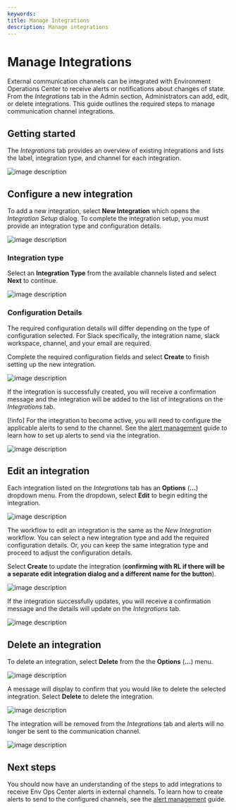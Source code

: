 ```yaml
---
keywords:
title: Manage Integrations
description: Manage integrations
---
```

# Manage Integrations

External communication channels can be integrated with Environment Operations Center to receive alerts or notifications about changes of state. From the *Integrations* tab in the Admin section, Administrators can add, edit, or delete integrations. This guide outlines the required steps to manage communication channel integrations.

## Getting started

The *Integrations* tab provides an overview of existing integrations and lists the label, integration type, and channel for each integration. 

![image description](images/home.png)

## Configure a new integration

To add a new integration, select **New Integration** which opens the *Integration Setup* dialog. To complete the integration setup, you must provide an integration type and configuration details.

![image description](images/new-int.png)

### Integration type

Select an **Integration Type** from the available channels listed and select **Next** to continue.

![image description](images/type.png)

### Configuration Details

The required configuration details will differ depending on the type of configuration selected. For Slack specifically, the integration name, slack workspace, channel, and your email are required.

Complete the required configuration fields and select **Create** to finish setting up the new integration.

![image description](images/config.png)

If the integration is successfully created, you will receive a confirmation message and the integration will be added to the list of integrations on the *Integrations* tab.

[!info] For the integration to become active, you will need to configure the applicable alerts to send to the channel. See the [alert management](../alert-management/alert-management-overview.md) guide to learn how to set up alerts to send via the integration.

![image description](images/success.png)

## Edit an integration

Each integration listed on the *Integrations* tab has an **Options** (**...**) dropdown menu. From the dropdown, select **Edit** to begin editing the integration.

![image description](images/edit.png)

The workflow to edit an integration is the same as the *New Integration* workflow. You can select a new integration type and add the required configuration details. Or, you can keep the same integration type and proceed to adjust the configuration details.

Select **Create** to update the integration (**confirming with RL if there will be a separate edit integration dialog and a different name for the button**).

![image description](images/edit-config.png)

If the integration successfully updates, you will receive a confirmation message and the details will update on the *Integrations* tab.

![image description](images/edited.png)

## Delete an integration

To delete an integration, select **Delete** from the the **Options** (**...**) menu.

![image description](images/delete.png)

A message will display to confirm that you would like to delete the selected integration. Select **Delete** to delete the integration.

![image description](images/confirm-delete.png)

The integration will be removed from the *Integrations* tab and alerts will no longer be sent to the communication channel.

![image description](images/deleted.png)

## Next steps

You should now have an understanding of the steps to add integrations to receive Env Ops Center alerts in external channels. To learn how to create alerts to send to the configured channels, see the [alert management](../alert-management/alert-management-overview.md) guide.

